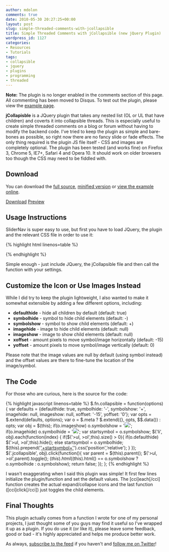 ```yaml
---
author: mdolon
comments: true
date: 2010-05-30 20:27:25+00:00
layout: post
slug: simple-threaded-comments-with-jcollapsible
title: Simple Threaded Comments with jCollapsible (new jQuery Plugin)
wordpress_id: 1127
categories:
- Resources
- Tutorials
tags:
- collapsible
- jquery
- plugins
- programming
- threaded
---
```

<div class="note">
  <strong>Note:</strong> The plugin is no longer enabled in the comments section of this page.  All commenting has been moved to Disqus.  To test out the plugin, please view the <a href="http://demos.devgrow.com/jcollapsible">example page</a>.
</div>

**jCollapisble** is a JQuery plugin that takes any nested list (OL or UL that have children) and coverts it into collapsible threads.  This is especially useful to create simple threaded comments on a blog or forum without having to modify the backend code.  I've tried to keep the plugin as simple and bare-bones as possible, so right now there are no fancy slide or fade effects.  The only thing required is the plugin JS file itself - CSS and images are completely optional.
The plugin has been tested (and works fine) on Firefox 3, Chrome 5, IE7+, Safari 4 and Opera 10.  It should work on older browsers too though the CSS may need to be fiddled with.


## Download

You can download the [full source](http://demos.devgrow.com/jcollapsible/jCollapsible.js), [minified version](http://demos.devgrow.com/jcollapsible/jCollapsible.min.js)  or [view the example online](http://demos.devgrow.com/jcollapsible).

<div class="download">
  <a href="http://devgrow.s3.amazonaws.com/assets/files/jcollapsible.zip" class="button primary">Download</a>
  <a href="http://demos.devgrow.com/jcollapible" class="button secondary">Preview</a>
</div>


## Usage Instructions

SliderNav is super easy to use, but first you have to load JQuery, the plugin and the relevant CSS file in order to use it:

{% highlight html linenos=table %}
<script type="text/javascript" src="jCollapsible.min.js"></script>
<script type='text/javascript'>
  $(document).ready(function(){
      $('#example').collapsible({xoffset:'-10',yoffset:'5',defaulthide: false});
  });
</script>
{% endhighlight %}

Simple enough - just include JQuery, the jCollapsible file and then call the function with your settings.


## Customize the Icon or Use Images Instead

While I did try to keep the plugin lightweight, I also wanted to make it somewhat extensible by adding a few different options, including:

  * **defaulthide** - hide all children by default (default: true)
  * **symbolhide** - symbol to hide child elements (default: -)
  * **symbolshow** - symbol to show child elements (default: +)
  * **imagehide** - image to hide child elements (default: null)
  * **imageshow** - image to show child elements (default: null)
  * **xoffset** - amount pixels to move symbol/image horizontally (default: -15)
  * **yoffset** - amount pixels to move symbol/image vertically (default: 0)

Please note that the image values are null by default (using symbol instead) and the offset values are there to fine-tune the location of the image/symbol.


## The Code

For those who are curious, here is the source for the code:

{% highlight javascript linenos=table %}
$.fn.collapsible = function(options) {
	var defaults = {defaulthide: true, symbolhide: '-', symbolshow: '+', imagehide: null, imageshow: null, xoffset: '-15', yoffset: '0'};
	var opts = $.extend(defaults, options); var o = $.meta ? $.extend({}, opts, $$.data()) : opts; var obj = $(this);
	if(o.imageshow) o.symbolshow = '![]('+o.imageshow+')';
	if(o.imagehide) o.symbolhide = '![]('+o.imagehide+')';
	var startsymbol = o.symbolshow;
	$('li', obj).each(function(index) {
		if($('>ul, >ol',this).size() > 0){
			if(o.defaulthide) $('>ul, >ol',this).hide(); else startsymbol = o.symbolhide;
			$(this).prepend('['+startsymbol+']()').css('position','relative');
		}
	});
	$('.jcollapsible', obj).click(function(){
		var parent = $(this).parent();
		$('>ul, >ol',parent).toggle();
		$(this).html($(this).html() == o.symbolshow ? o.symbolhide : o.symbolshow);
		return false;
	});
};
{% endhighlight %}

I wasn't exaggerating when I said this plugin was simple!  It first few lines initialize the plugin/function and set the default values.  The [cci]each[/cci] function creates the actual expand/collapse icons and the last function ([cci]click[/cci]) just toggles the child elements.


## Final Thoughts

This plugin actually comes from a function I wrote for one of my personal projects, I just thought some of you guys may find it useful so I've wrapped it up as a plugin.  If you do use it (or like it), please leave some feedback, good or bad - it's highly appreciated and helps me produce better work.

As always, [subscribe to the feed](http://feeds.feedburner.com/devgrow) if you haven't and [follow me on Twitter](http://twitter.com/thinkdevgrow)!